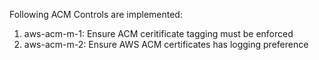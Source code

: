 Following ACM Controls are implemented:

1. aws-acm-m-1: Ensure ACM ceritificate tagging must be enforced
2. aws-acm-m-2: Ensure AWS ACM certificates has logging preference